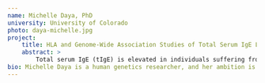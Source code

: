 ```yaml
---
name: Michelle Daya, PhD
university: University of Colorado
photo: daya-michelle.jpg
project:
    title: HLA and Genome-Wide Association Studies of Total Serum IgE Levels
    abstract: >
        Total serum IgE (tIgE) is elevated in individuals suffering from allergic diseases such as asthma, rhinitis and eczema, and elevated tIgE has also been associated with coronary artery disease (CAD). Of the genome-wide association study (GWAS) associations identified for elevated tIgE, the human leukocyte antigen (HLA) locus is the most consistently associated. In this study, I propose HLA and genome-wide association studies of this important intermediary phenotype of disease on the BioData Catalyst. I will develop and support the development of standardized analysis pipelines for potential re-use by other members in my peer group and the wider research community.
bio: Michelle Daya is a human genetics researcher, and her ambition is to use her computational and data analysis skills to improve health outcomes. For her BSc degree, her main subjects were computer science and applied mathematics. After working as a software developer for a number of years, Daya decided to pursue the fascinating field of genetic research, and she obtained her PhD in Human Genetics in May 2015 from Stellenbosch University. Currently, Daya is an assistant professor at the University of Colorado Anschutz Medical Campus, and her research focuses on using genomics to better understand genetic risk for allergic disease.
---
```

